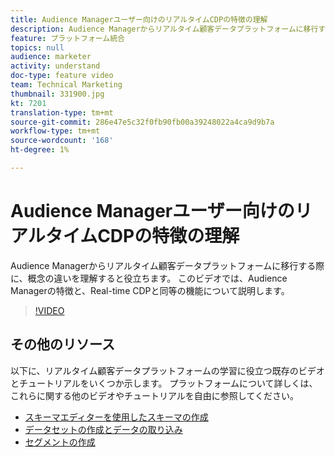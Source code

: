 ```yaml
---
title: Audience Managerユーザー向けのリアルタイムCDPの特徴の理解
description: Audience Managerからリアルタイム顧客データプラットフォームに移行する際に、概念の違いを理解すると役立ちます。 このビデオでは、Audience Managerの特徴と、Real-time CDPと同等の機能について説明します。
feature: プラットフォーム統合
topics: null
audience: marketer
activity: understand
doc-type: feature video
team: Technical Marketing
thumbnail: 331900.jpg
kt: 7201
translation-type: tm+mt
source-git-commit: 286e47e5c32f0fb90fb00a39248022a4ca9d9b7a
workflow-type: tm+mt
source-wordcount: '168'
ht-degree: 1%

---
```



# Audience Managerユーザー向けのリアルタイムCDPの特徴の理解

Audience Managerからリアルタイム顧客データプラットフォームに移行する際に、概念の違いを理解すると役立ちます。 このビデオでは、Audience Managerの特徴と、Real-time CDPと同等の機能について説明します。

>[!VIDEO](https://video.tv.adobe.com/v/331900/?quality=12&learn=on)

## その他のリソース

以下に、リアルタイム顧客データプラットフォームの学習に役立つ既存のビデオとチュートリアルをいくつか示します。 プラットフォームについて詳しくは、これらに関する他のビデオやチュートリアルを自由に参照してください。

* [スキーマエディターを使用したスキーマの作成](https://experienceleague.adobe.com/docs/experience-platform/xdm/tutorials/create-schema-ui.html?lang=en#getting-started)
* [データセットの作成とデータの取り込み](https://experienceleague.adobe.com/docs/platform-learn/tutorials/data-ingestion/create-datasets-and-ingest-data.html?lang=en#data-ingestion)
* [セグメントの作成](https://experienceleague.adobe.com/docs/platform-learn/tutorials/segments/create-segments.html?lang=en#segments)
